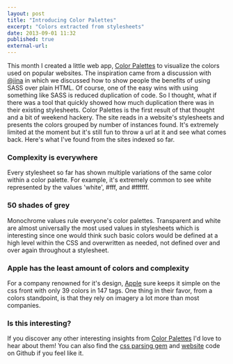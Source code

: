 ```yaml
---
layout: post
title: "Introducing Color Palettes"
excerpt: "Colors extracted from stylesheets"
date: 2013-09-01 11:32
published: true
external-url:
---
```

This month I created a little web app, [Color Palettes](http://colorpalettes.gerlandopiro.com) to visualize the colors used on popular websites. The inspiration came from a discussion with [@jina](http://www.twitter.com/jina) in which we discussed how to show people the benefits of using SASS over plain HTML. 
Of course, one of the easy wins with using something like SASS is reduced duplication of code. So I thought, what if there was a tool that quickly showed how much duplication there was in their existing stylesheets. Color Palettes is the first result of that thought and a bit of weekend hackery. 
The site reads in a website's stylesheets and presents the colors grouped by number of instances found. It's extremely limited at the moment but it's still fun to throw a url at it and see what comes back. Here's what I've found from the sites indexed so far.

### Complexity is everywhere

Every stylesheet so far has shown multiple variations of the same color within a color palette. For example, it's extremely common to see white represented by the values 'white', #fff, and #ffffff.

### 50 shades of grey

Monochrome values rule everyone's color palettes. Transparent and white are almost universally the most used values in stylesheets which is interesting since one would think such basic colors would be defined at a high level within the CSS and overwritten as needed, not defined over and over again throughout a stylesheet.

### Apple has the least amount of colors and complexity

For a company renowned for it's design, [Apple](http://colorpalettes.gerlandopiro.com/colormaps/apple) sure keeps it simple on the css front with only 39 colors in 147 tags. One thing in their favor, from a colors standpoint, is that they rely on imagery a lot more than most companies.

### Is this interesting?

If you discover any other interesting insights from [Color Palettes](http://colorpalettes.gerlandopiro.com) I'd love to hear about them! You can also find the [css parsing gem](https://github.com/gpxl/DryCss) and [website](https://github.com/gpxl/colorpalettes) code on Github if you feel like it.

